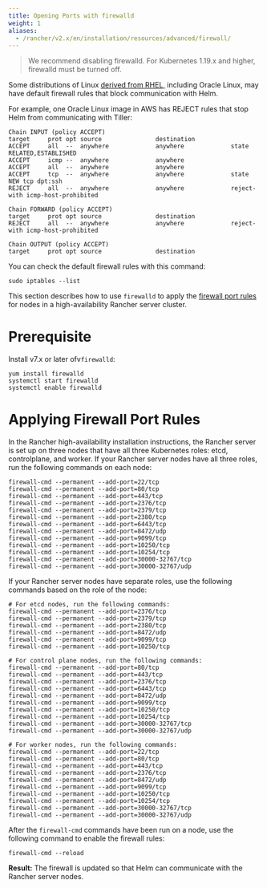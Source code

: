 ```yaml
---
title: Opening Ports with firewalld
weight: 1
aliases:
  - /rancher/v2.x/en/installation/resources/advanced/firewall/
---
```


> We recommend disabling firewalld. For Kubernetes 1.19.x and higher, firewalld must be turned off.

Some distributions of Linux [derived from RHEL,](https://en.wikipedia.org/wiki/Red_Hat_Enterprise_Linux#Rebuilds) including Oracle Linux, may have default firewall rules that block communication with Helm.

For example, one Oracle Linux image in AWS has REJECT rules that stop Helm from communicating with Tiller:

```
Chain INPUT (policy ACCEPT)
target     prot opt source               destination
ACCEPT     all  --  anywhere             anywhere             state RELATED,ESTABLISHED
ACCEPT     icmp --  anywhere             anywhere
ACCEPT     all  --  anywhere             anywhere
ACCEPT     tcp  --  anywhere             anywhere             state NEW tcp dpt:ssh
REJECT     all  --  anywhere             anywhere             reject-with icmp-host-prohibited

Chain FORWARD (policy ACCEPT)
target     prot opt source               destination
REJECT     all  --  anywhere             anywhere             reject-with icmp-host-prohibited

Chain OUTPUT (policy ACCEPT)
target     prot opt source               destination
```

You can check the default firewall rules with this command:

```
sudo iptables --list
```

This section describes how to use `firewalld` to apply the [firewall port rules](../../installation-requirements/port-requirements.md) for nodes in a high-availability Rancher server cluster.

# Prerequisite

Install v7.x or later ofv`firewalld`:

```
yum install firewalld
systemctl start firewalld
systemctl enable firewalld
```

# Applying Firewall Port Rules

In the Rancher high-availability installation instructions, the Rancher server is set up on three nodes that have all three Kubernetes roles: etcd, controlplane, and worker. If your Rancher server nodes have all three roles, run the following commands on each node:

```
firewall-cmd --permanent --add-port=22/tcp
firewall-cmd --permanent --add-port=80/tcp
firewall-cmd --permanent --add-port=443/tcp
firewall-cmd --permanent --add-port=2376/tcp
firewall-cmd --permanent --add-port=2379/tcp
firewall-cmd --permanent --add-port=2380/tcp
firewall-cmd --permanent --add-port=6443/tcp
firewall-cmd --permanent --add-port=8472/udp
firewall-cmd --permanent --add-port=9099/tcp
firewall-cmd --permanent --add-port=10250/tcp
firewall-cmd --permanent --add-port=10254/tcp
firewall-cmd --permanent --add-port=30000-32767/tcp
firewall-cmd --permanent --add-port=30000-32767/udp
```
If your Rancher server nodes have separate roles, use the following commands based on the role of the node:

```
# For etcd nodes, run the following commands:
firewall-cmd --permanent --add-port=2376/tcp
firewall-cmd --permanent --add-port=2379/tcp
firewall-cmd --permanent --add-port=2380/tcp
firewall-cmd --permanent --add-port=8472/udp
firewall-cmd --permanent --add-port=9099/tcp
firewall-cmd --permanent --add-port=10250/tcp

# For control plane nodes, run the following commands:
firewall-cmd --permanent --add-port=80/tcp
firewall-cmd --permanent --add-port=443/tcp
firewall-cmd --permanent --add-port=2376/tcp
firewall-cmd --permanent --add-port=6443/tcp
firewall-cmd --permanent --add-port=8472/udp
firewall-cmd --permanent --add-port=9099/tcp
firewall-cmd --permanent --add-port=10250/tcp
firewall-cmd --permanent --add-port=10254/tcp
firewall-cmd --permanent --add-port=30000-32767/tcp
firewall-cmd --permanent --add-port=30000-32767/udp

# For worker nodes, run the following commands:
firewall-cmd --permanent --add-port=22/tcp
firewall-cmd --permanent --add-port=80/tcp
firewall-cmd --permanent --add-port=443/tcp
firewall-cmd --permanent --add-port=2376/tcp
firewall-cmd --permanent --add-port=8472/udp
firewall-cmd --permanent --add-port=9099/tcp
firewall-cmd --permanent --add-port=10250/tcp
firewall-cmd --permanent --add-port=10254/tcp
firewall-cmd --permanent --add-port=30000-32767/tcp
firewall-cmd --permanent --add-port=30000-32767/udp
```

After the `firewall-cmd` commands have been run on a node, use the following command to enable the firewall rules:

```
firewall-cmd --reload
```

**Result:** The firewall is updated so that Helm can communicate with the Rancher server nodes.
